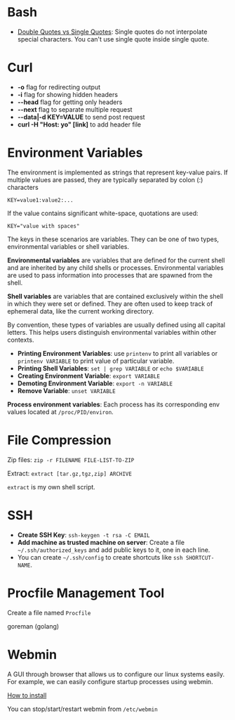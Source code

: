 # Bash

- [Double Quotes vs Single Quotes](https://stackoverflow.com/questions/6697753/difference-between-single-and-double-quotes-in-bash): Single quotes do not interpolate special characters. You can't use single quote inside single quote.

# Curl

- **-o** flag for redirecting output
- **-i** flag for showing hidden headers
- **--head** flag for getting only headers
- **--next** flag to separate multiple request
- **--data|-d KEY=VALUE** to send post request
- **curl -H "Host: yo" [link]** to add header file

# Environment Variables

The environment is implemented as strings that represent key-value pairs. If multiple values are passed, they are typically separated by colon (:) characters

`KEY=value1:value2:...`

If the value contains significant white-space, quotations are used:

`KEY="value with spaces"`

The keys in these scenarios are variables. They can be one of two types, environmental variables or shell variables.

**Environmental variables** are variables that are defined for the current shell and are inherited by any child shells or processes. Environmental variables are used to pass information into processes that are spawned from the shell.

**Shell variables** are variables that are contained exclusively within the shell in which they were set or defined. They are often used to keep track of ephemeral data, like the current working directory.

By convention, these types of variables are usually defined using all capital letters. This helps users distinguish environmental variables within other contexts.

- **Printing Environment Variables**: use `printenv` to print all variables or `printenv VARIABLE` to print value of particular variable.
- **Printing Shell Variables**: `set | grep VARIABLE` or `echo $VARIABLE`
- **Creating Environment Variable**: `export VARIABLE`
- **Demoting Environment Variable**: `export -n VARIABLE`
- **Remove Variable**: `unset VARIABLE`

**Process environment variables**: Each process has its corresponding env values located at `/proc/PID/environ`.

# File Compression

Zip files: `zip -r FILENAME FILE-LIST-TO-ZIP`

Extract: `extract [tar.gz,tgz,zip] ARCHIVE`

`extract` is my own shell script.

# SSH

- **Create SSH Key**: `ssh-keygen -t rsa -C EMAIL`
- **Add machine as trusted machine on server**: Create a file `~/.ssh/authorized_keys` and add public keys to it, one in each line.
- You can create `~/.ssh/config` to create shortcuts like `ssh SHORTCUT-NAME`.

# Procfile Management Tool

Create a file named `Procfile`

goreman (golang)

# Webmin

A GUI through browser that allows us to configure our linux systems easily. For example, we can easily configure startup processes using webmin.

[How to install](https://www.digitalocean.com/community/tutorials/how-to-install-webmin-on-ubuntu-16-04)

You can stop/start/restart webmin from `/etc/webmin`
